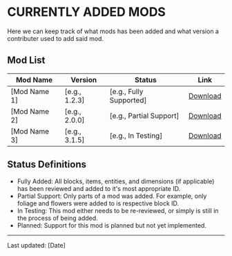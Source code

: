 # CURRENTLY ADDED MODS

Here we can keep track of what mods has been added and what version a contributer used to add said mod.

## Mod List

| Mod Name | Version | Status | Link |
|----------|---------|--------|------|
| [Mod Name 1] | [e.g., 1.2.3] | [e.g., Fully Supported] | [Download](https://example.com/mod1) |
| [Mod Name 2] | [e.g., 2.0.0] | [e.g., Partial Support] | [Download](https://example.com/mod2) |
| [Mod Name 3] | [e.g., 3.1.5] | [e.g., In Testing] | [Download](https://example.com/mod3) |

<!-- Add more mods following the same format -->

## Status Definitions

- Fully Added: All blocks, items, entities, and dimensions (if applicable) has been reviewed and added to it's most appropriate ID.
- Partial Support: Only parts of a mod was added. For example, only foliage and flowers were added to is respective block ID.
- In Testing: This mod either needs to be re-reviewed, or simply is still in the process of being added.
- Planned: Support for this mod is planned but not yet implemented.

---

Last updated: [Date]
